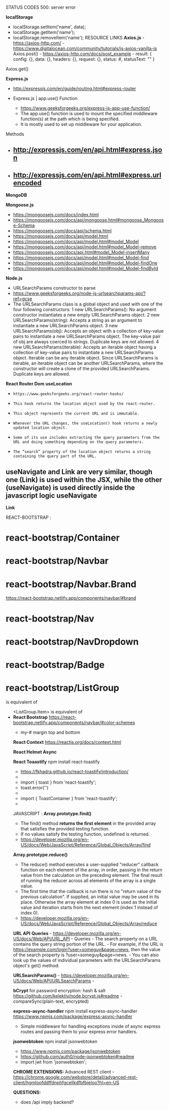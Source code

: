 STATUS CODES
500: server error










**localStorage**
- localStorage.setItem('name', data);
- localStorage.getItem('name');
- localStorage.removeItem('name');
RESOURCE LINKS
**Axios.js**
      - https://axios-http.com/
      - https://www.digitalocean.com/community/tutorials/js-axios-vanilla-js
Axios.post()
      - https://axios-http.com/docs/post_example
      - result: {
            config: {},
            data: {},
            headers: {},
            request: {},
            status: #,
            statusText: ""
        }
  
Axios.get()










**Express.js**
- http://expressjs.com/en/guide/routing.html#express-router

- Express.js | app.use() Function
  - https://www.geeksforgeeks.org/express-js-app-use-function/
  - The app.use() function is used to mount the specified middleware function(s) at the path which is being specified.
  - It is mostly used to set up middleware for your application.

Methods
- http://expressjs.com/en/api.html#express.json
  - 
- http://expressjs.com/en/api.html#express.urlencoded
  - 










**MongoDB**










**Mongoose.js**
- https://mongoosejs.com/docs/index.html
- https://mongoosejs.com/docs/api/mongoose.html#mongoose_Mongoose-Schema
- https://mongoosejs.com/docs/api/schema.html
- https://mongoosejs.com/docs/api/model.html
- https://mongoosejs.com/docs/api/model.html#model_Model
- https://mongoosejs.com/docs/api/model.html#model_Model-remove
- https://mongoosejs.com/docs/api.html#model_Model-insertMany
- https://mongoosejs.com/docs/api/model.html#model_Model-find
- https://mongoosejs.com/docs/api/model.html#model_Model-findOne
- https://mongoosejs.com/docs/api/model.html#model_Model-findById










**Node.js**
- URLSearchParams constructor to parse
- https://www.geeksforgeeks.org/node-js-urlsearchparams-api/?ref=gcse
- The URLSearchParams class is a global object and used with one of the four following constructors:
  1 new URLSearchParams(): No argument constructor instantiates a new empty URLSearchParams object.
  2 new URLSearchParams(string): Accepts a string as an argument to instantiate a new URLSearchParams object.
  3 new URLSearchParams(obj): Accepts an object with a collection of key-value pairs to instantiate a new URLSearchParams object. The key-value pair of obj are always coerced to strings. Duplicate keys are not allowed.
  4 new URLSearchParams(iterable): Accepts an iterable object having a collection of key-value pairs to instantiate a new URLSearchParams object. Iterable can be any iterable object. Since URLSearchParams is iterable, an iterable object can be another URLSearchParams, where the constructor will create a clone of the provided URLSearchParams. Duplicate keys are allowed.










**React Router Dom**
__useLocation__  
-     https://www.geeksforgeeks.org/react-router-hooks/
-     This hook returns the location object used by the react-router. 
-     This object represents the current URL and is immutable. 
-     Whenever the URL changes, the useLocation() hook returns a newly updated location object. 
-     Some of its use includes extracting the query parameters from the URL and doing something depending on the query parameters. 
-     The “search” property of the location object returns a string containing the query part of the URL.

useNavigate and Link are very similar, though one (Link) is used within the JSX, while the other (useNavigate) is used directly inside the javascript logic
__useNavigate__
-     

__Link__










REACT-BOOTSTRAP :
# react-bootstrap/Container
# react-bootstrap/Navbar
# react-bootstrap/Navbar.Brand
https://react-bootstrap.netlify.app/components/navbar/#brand
# react-bootstrap/Nav
# react-bootstrap/NavDropdown
# react-bootstrap/Badge

# react-bootstrap/ListGroup
<ListGroup> is equivalent of <ul>
<ListGroup.Item> is equivalent of <li>
**React Bootstrap**
https://react-bootstrap.netlify.app/components/navbar/#color-schemes
- my-#  margin top and bottom










**React Context**
https://reactjs.org/docs/context.html









**React Helmet Async**










**React Toaastify**
npm install react-toastify
- https://fkhadra.github.io/react-toastify/introduction/
- 
- import { toast } from 'react-toastify';
- toast.error('')
- 
- import { ToastContainer } from 'react-toastify';
- <ToastContainer position="bottom-center" limit={1} />










JAVASCRIPT :
__**Array.prototype.find()**__
- The find() method **returns the first element** in the provided array that satisfies the provided testing function. 
- If no values satisfy the testing function, undefined is returned.
- https://developer.mozilla.org/en-US/docs/Web/JavaScript/Reference/Global_Objects/Array/find



__**Array.prototype.reduce()**__
- The reduce() method executes a user-supplied "reducer" callback function on each element of the array, in order, passing in the return value from the calculation on the preceding element. The final result of running the reducer across all elements of the array is a single value.
- The first time that the callback is run there is no "return value of the previous calculation". If supplied, an initial value may be used in its place. Otherwise the array element at index 0 is used as the initial value and iteration starts from the next element (index 1 instead of index 0).
- https://developer.mozilla.org/en-US/docs/Web/JavaScript/Reference/Global_Objects/Array/reduce

__**URL API**__
__Queries__
      - https://developer.mozilla.org/en-US/docs/Web/API/URL_API
      - Queries
      - The search property on a URL contains the query string portion of the URL. 
      - For example, if the URL is https://example.com/login?user=someguy&page=news, then the value of the search property is ?user=someguy&page=news. 
      - You can also look up the values of individual parameters with the URLSearchParams object's get() method:

__URLSearchParams()__
      - https://developer.mozilla.org/en-US/docs/Web/API/URLSearchParams
      - 





















**bCrypt**
for password encryption: hash & salt
https://github.com/kelektiv/node.bcrypt.js#readme
      -compareSync(plain-text, encrypted)




**express-async-handler**
npm install express-async-handler
https://www.npmjs.com/package/express-async-handler
- Simple middleware for handling exceptions inside of async express routes and passing them to your express error handlers.


**jsonwebtoken**
npm install jsonwebtoken
- https://www.npmjs.com/package/jsonwebtoken
- https://github.com/auth0/node-jsonwebtoken#readme
- import jwt from 'jsonwebtoken';










**CHROME EXTENSIONS:**
Advanced REST client - https://chrome.google.com/webstore/detail/advanced-rest-client/hgmloofddffdnphfgcellkdfbfbjeloo?hl=en-US










**QUESTIONS:**
- does /api imply backend?